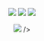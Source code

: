 <p align="center">
  <a href=""https://discord.com/users/373827236299538443" target"blank_"><img src="https://img.shields.io/badge/discord%20-7289DA.svg?&style=for-the-badge&logo=discord&logoColor=white"></a>
  <a href="https://open.spotify.com/user/ansmat2b21d0j7mwtsvv0swjn" target"blank_"><img src="https://img.shields.io/badge/Spotify%20-1ed760.svg?&style=for-the-badge&logo=spotify&logoColor=white"></a>
  <a href="https://github.com/Nonanti" target"blank_"><img src="https://img.shields.io/badge/GitHub%20-191717.svg?&style=for-the-badge&logo=github&logoColor=black"></a>
</p>

<p align="center">
  <img src="https://github-readme-stats.vercel.app/api?username=Nonanti&&show_icons=true&title_color=ffffff&icon_color=00ffff&text_color=daf7dc&bg_color=151515"> />
</p>
